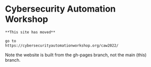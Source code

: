 # Cybersecurity Automation Workshop

```markdown
**This site has moved**

go to
https://cybersecurityautomationworkshop.org/caw2022/

```

Note the website is built from the gh-pages branch, not the main (this) branch.
